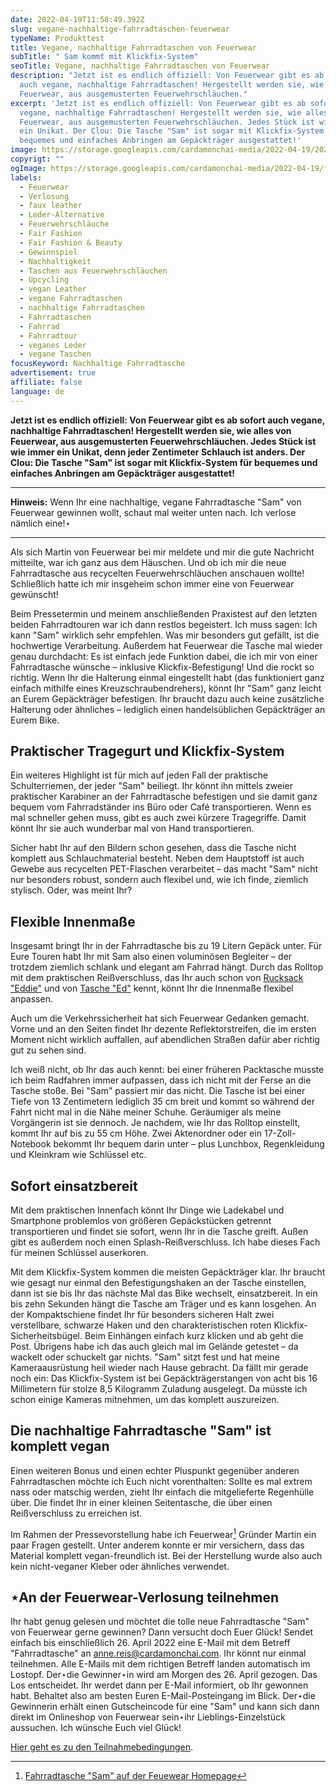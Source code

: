 ```yaml
---
date: 2022-04-19T11:58:49.392Z
slug: vegane-nachhaltige-fahrradtaschen-feuerwear
typeName: Produkttest
title: Vegane, nachhaltige Fahrradtaschen von Feuerwear
subTitle: " Sam kommt mit Klickfix-System"
seoTitle: Vegane, nachhaltige Fahrradtaschen von Feuerwear
description: "Jetzt ist es endlich offiziell: Von Feuerwear gibt es ab sofort
  auch vegane, nachhaltige Fahrradtaschen! Hergestellt werden sie, wie alles von
  Feuerwear, aus ausgemusterten Feuerwehrschläuchen."
excerpt: 'Jetzt ist es endlich offiziell: Von Feuerwear gibt es ab sofort auch
  vegane, nachhaltige Fahrradtaschen! Hergestellt werden sie, wie alles von
  Feuerwear, aus ausgemusterten Feuerwehrschläuchen. Jedes Stück ist wie immer
  ein Unikat. Der Clou: Die Tasche "Sam" ist sogar mit Klickfix-System für
  bequemes und einfaches Anbringen am Gepäckträger ausgestattet!'
image: https://storage.googleapis.com/cardamonchai-media/2022-04-19/2022-04-19-feuerwehr-fahrradtasche-nachhaltig-16-jpg-imagine-f8f8f8_7e795a_2048_1536/640.webp
copyrigt: ""
ogImage: https://storage.googleapis.com/cardamonchai-media/2022-04-19/feuerwehr-fahrradtasche-fb-jpeg-imagine-181818_7e734f_1200_628/640.webp
labels:
  - Feuerwear
  - Verlosung
  - faux leather
  - Leder-Alternative
  - Feuerwehrschläuche
  - Fair Fashion
  - Fair Fashion & Beauty
  - Gewinnspiel
  - Nachhaltigkeit
  - Taschen aus Feuerwehrschläuchen
  - Upcycling
  - vegan Leather
  - vegane Fahrradtaschen
  - nachhaltige Fahrradtaschen
  - Fahrradtaschen
  - Fahrrad
  - Fahrradtour
  - veganes Leder
  - vegane Taschen
focusKeyword: Nachhaltige Fahrradtasche
advertisement: true
affiliate: false
language: de
---
```

**Jetzt ist es endlich offiziell: Von Feuerwear gibt es ab sofort auch vegane, nachhaltige Fahrradtaschen! Hergestellt werden sie, wie alles von Feuerwear, aus ausgemusterten Feuerwehrschläuchen. Jedes Stück ist wie immer ein Unikat, denn jeder Zentimeter Schlauch ist anders. Der Clou: Die Tasche "Sam" ist sogar mit Klickfix-System für bequemes und einfaches Anbringen am Gepäckträger ausgestattet!**

---

**Hinweis:** Wenn Ihr eine nachhaltige, vegane Fahrradtasche "Sam" von Feuerwear gewinnen wollt, schaut mal weiter unten nach. Ich verlose nämlich eine!⋆

---

Als sich Martin von Feuerwear bei mir meldete und mir die gute Nachricht mitteilte, war ich ganz aus dem Häuschen. Und ob ich mir die neue Fahrradtasche aus recycelten Feuerwehrschläuchen anschauen wollte! Schließlich hatte ich mir insgeheim schon immer eine von Feuerwear gewünscht!

Beim Pressetermin und meinem anschließenden Praxistest auf den letzten beiden Fahrradtouren war ich dann restlos begeistert. Ich muss sagen: Ich kann "Sam" wirklich sehr empfehlen. Was mir besonders gut gefällt, ist die hochwertige Verarbeitung. Außerdem hat Feuerwear die Tasche mal wieder genau durchdacht: Es ist einfach jede Funktion dabei, die ich mir von einer Fahrradtasche wünsche – inklusive Klickfix-Befestigung! Und die rockt so richtig. Wenn Ihr die Halterung einmal eingestellt habt (das funktioniert ganz einfach mithilfe eines Kreuzschraubendrehers), könnt Ihr "Sam" ganz leicht an Eurem Gepäckträger befestigen. Ihr braucht dazu auch keine zusätzliche Halterung oder ähnliches – lediglich einen handelsüblichen Gepäckträger an Eurem Bike.

## Praktischer Tragegurt und Klickfix-System

Ein weiteres Highlight ist für mich auf jeden Fall der praktische Schulterriemen, der jeder "Sam" beiliegt. Ihr könnt ihn mittels zweier praktischer Karabiner an der Fahrradtasche befestigen und sie damit ganz bequem vom Fahrradständer ins Büro oder Café transportieren. Wenn es mal schneller gehen muss, gibt es auch zwei kürzere Tragegriffe. Damit könnt Ihr sie auch wunderbar mal von Hand transportieren.

Sicher habt Ihr auf den Bildern schon gesehen, dass die Tasche nicht komplett aus Schlauchmaterial besteht. Neben dem Hauptstoff ist auch Gewebe aus recycelten PET-Flaschen verarbeitet – das macht "Sam" nicht nur besonders robust, sondern auch flexibel und, wie ich finde, ziemlich stylisch. Oder, was meint Ihr?

## Flexible Innenmaße

Insgesamt bringt Ihr in der Fahrradtasche bis zu 19 Litern Gepäck unter. Für Eure Touren habt Ihr mit Sam also einen voluminösen Begleiter – der trotzdem ziemlich schlank und elegant am Fahrrad hängt. Durch das Rolltop mit dem praktischen Reißverschluss, das Ihr auch schon von [Rucksack "Eddie"](/2019/11/eddie-mein-neuer-rolltop-rucksack-von-feuerwear/) und von [Tasche "Ed"](/2021/10/feuerwear-rolltop-tasche-ed/) kennt, könnt Ihr die Innenmaße flexibel anpassen.

Auch um die Verkehrssicherheit hat sich Feuerwear Gedanken gemacht. Vorne und an den Seiten findet Ihr dezente Reflektorstreifen, die im ersten Moment nicht wirklich auffallen, auf abendlichen Straßen dafür aber richtig gut zu sehen sind.

Ich weiß nicht, ob Ihr das auch kennt: bei einer früheren Packtasche musste ich beim Radfahren immer aufpassen, dass ich nicht mit der Ferse an die Tasche stoße. Bei "Sam" passiert mir das nicht. Die Tasche ist bei einer Tiefe von 13 Zentimetern lediglich 35 cm breit und kommt so während der Fahrt nicht mal in die Nähe meiner Schuhe. Geräumiger als meine Vorgängerin ist sie dennoch. Je nachdem, wie Ihr das Rolltop einstellt, kommt Ihr auf bis zu 55 cm Höhe. Zwei Aktenordner oder ein 17-Zoll-Notebook bekommt Ihr bequem darin unter – plus Lunchbox, Regenkleidung und Kleinkram wie Schlüssel etc.

<Gallery name="feuerwear-fahrradtaschen-1" />


## Sofort einsatzbereit

Mit dem praktischen Innenfach könnt Ihr Dinge wie Ladekabel und Smartphone problemlos von größeren Gepäckstücken getrennt transportieren und findet sie sofort, wenn Ihr in die Tasche greift. Außen gibt es außerdem noch einen Splash-Reißverschluss. Ich habe dieses Fach für meinen Schlüssel auserkoren.

Mit dem Klickfix-System kommen die meisten Gepäckträger klar. Ihr braucht wie gesagt nur einmal den Befestigungshaken an der Tasche einstellen, dann ist sie bis Ihr das nächste Mal das Bike wechselt, einsatzbereit. In ein bis zehn Sekunden hängt die Tasche am Träger und es kann losgehen. An der Kompaktschiene findet Ihr für besonders sicheren Halt zwei verstellbare, schwarze Haken und den charakteristischen roten Klickfix-Sicherheitsbügel. Beim Einhängen einfach kurz klicken und ab geht die Post. Übrigens habe ich das auch gleich mal im Gelände getestet – da wackelt oder schuckelt gar nichts. "Sam" sitzt fest und hat meine Kameraausrüstung heil wieder nach Hause gebracht. Da fällt mir gerade noch ein: Das Klickfix-System ist bei Gepäckträgerstangen von acht bis 16 Millimetern für stolze 8,5 Kilogramm Zuladung ausgelegt. Da müsste ich schon einige Kameras mitnehmen, um das komplett auszureizen.

## Die nachhaltige Fahrradtasche "Sam" ist komplett vegan

Einen weiteren Bonus und einen echter Pluspunkt gegenüber anderen Fahrradtaschen möchte ich Euch nicht vorenthalten: Sollte es mal extrem nass oder matschig werden, zieht Ihr einfach die mitgelieferte Regenhülle über. Die findet Ihr in einer kleinen Seitentasche, die über einen Reißverschluss zu erreichen ist.

Im Rahmen der Pressevorstellung habe ich Feuerwear[^1] Gründer Martin ein paar Fragen gestellt. Unter anderem konnte er mir versichern, dass das Material komplett vegan-freundlich ist. Bei der Herstellung wurde also auch kein nicht-veganer Kleber oder ähnliches verwendet.

## ⋆An der Feuerwear-Verlosung teilnehmen

Ihr habt genug gelesen und möchtet die tolle neue Fahrradtasche "Sam" von Feuerwear gerne gewinnen? Dann versucht doch Euer Glück! Sendet einfach bis einschließlich 26. April 2022 eine E-Mail mit dem Betreff "Fahrradtasche" an anne.reis@cardamonchai.com. Ihr könnt nur einmal teilnehmen. Alle E-Mails mit dem richtigen Betreff landen automatisch im Lostopf. Der⋆die Gewinner⋆in wird am Morgen des 26. April gezogen. Das Los entscheidet. Ihr werdet dann per E-Mail informiert, ob Ihr gewonnen habt. Behaltet also am besten Euren E-Mail-Posteingang im Blick. Der⋆die Gewinnerin erhält einen Gutscheincode für eine "Sam" und kann sich dann direkt im  Onlineshop von Feuerwear sein⋆ihr Lieblings-Einzelstück aussuchen. Ich wünsche Euch viel Glück!

[Hier geht es zu den Teilnahmebedingungen](/datenschutz/teilnahmebedingungen/).

<Gallery name="feuerwear-fahrradtaschen-2" />

[^1]: [Fahrradtasche "Sam" auf der Feuewear Homepage](https://www.feuerwear.de/taschen-aus-feuerwehrschlauch/fahrradtasche-sam)